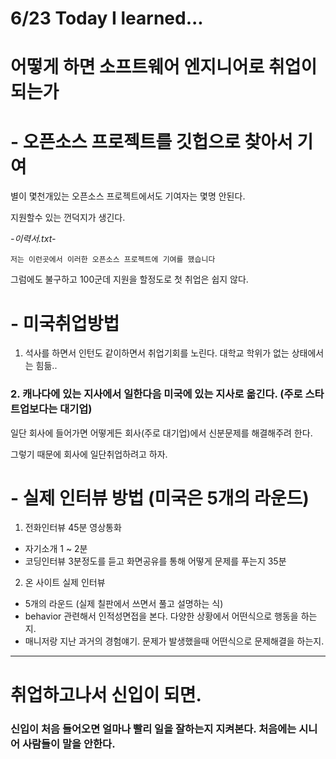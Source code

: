 # 6/23 Today I learned...

# 어떻게 하면 소프트웨어 엔지니어로 취업이 되는가

# - 오픈소스 프로젝트를 깃헙으로 찾아서 기여

별이 몇천개있는 오픈소스 프로젝트에서도 기여자는 몇명 안된다.

지원할수 있는 껀덕지가 생긴다. 

<em>-이력서.txt-</em>

`저는 이런곳에서 이러한 오픈소스 프로젝트에 기여를 했습니다` 


그럼에도 불구하고 100군데 지원을 할정도로 첫 취업은 쉽지 않다.

# - 미국취업방법
1. 석사를 하면서 인턴도 같이하면서 취업기회를 노린다. 대학교 학위가 없는 상태에서는 힘듦..

### 2. 캐나다에 있는 지사에서 일한다음 미국에 있는 지사로 옮긴다. (주로 스타트업보다는 대기업)

일단 회사에 들어가면 어떻게든 회사(주로 대기업)에서 신분문제를 해결해주려 한다.

그렇기 때문에 회사에 일단취업하려고 하자.

# - 실제 인터뷰 방법 (미국은 5개의 라운드)

1. 전화인터뷰 45분 영상통화

- 자기소개 1 ~ 2분
- 코딩인터뷰 3분정도를 듣고 화면공유를 통해 어떻게 문제를 푸는지 35분

2. 온 사이트 실제 인터뷰 

- 5개의 라운드 (실제 칠판에서 쓰면서 풀고 설명하는 식)
- behavior 관련해서 인적성면접을 본다. 다양한 상황에서 어떤식으로 행동을 하는지.
- 매니저랑 지난 과거의 경험얘기. 문제가 발생했을때 어떤식으로 문제해결을 하는지.


---
# 취업하고나서 신입이 되면.

### 신입이 처음 들어오면 얼마나 빨리 일을 잘하는지 지켜본다. 처음에는 시니어 사람들이 말을 안한다.
